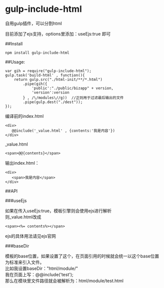 # gulp-include-html

自用gulp插件，可以分割html

目前添加了ejs支持，options里添加：useEjs:true 即可

##Install
    
    npm install gulp-include-html

##Usage:

    var gih = require("gulp-include-html");
    gulp.task('build-html' , function(){
        return gulp.src("./html-init/**/*.html")
            .pipe(gih({
                'public':"./public/bizapp" + version,
                'version':version
            } , /\/modules\//g))  //正则用于过滤最后输出的文件
            .pipe(gulp.dest("./dest"));
    });

编译前的index.html

    <div>
       @@include('_value.html' , {contents:'我是内容'})
    </div>
    
_value.html    

    <span>@@{contents}</span>
    
输出index.html：
    
    <div>
       <span>我是内容</span>
    </div>

##API

###useEjs

如果在传入useEjs:true，模板引擎则会使用ejs进行解析<br>
则_value.html改成
    
    <span><%= contents%></span>

ejs的具体用法请见ejs官网

###baseDir

模板的base位置，如果设置了这个，在页面引用的时候就会统一以这个base位置为标准来引入文件。<br>
比如我设置baseDir："html/module/"<br>
我在页面上写：@@include('test');<br>
那么在模块里文件路径就会被解析为：html/module/test.html
